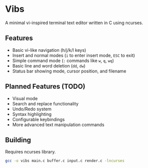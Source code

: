 # Vibs

A minimal vi-inspired terminal text editor written in C using ncurses.

## Features

- Basic vi-like navigation (h/j/k/l keys)
- Insert and normal modes (`i` to enter insert mode, `ESC` to exit)
- Simple command mode (`:` commands like `w`, `q`, `wq`)
- Basic line and word deletion (`dd`, `dw`)
- Status bar showing mode, cursor position, and filename

## Planned Features (TODO)

- Visual mode
- Search and replace functionality
- Undo/Redo system
- Syntax highlighting
- Configurable keybindings
- More advanced text manipulation commands

## Building

Requires ncurses library.

```bash
gcc -o vibs main.c buffer.c input.c render.c -lncurses

